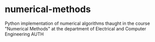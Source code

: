 # numerical-methods

Python implementation of numerical algorithms thaught in the course "Numerical Methods" at the
department of Electrical and Computer Engineering AUTH
